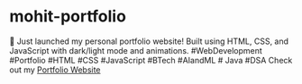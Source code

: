 # mohit-portfolio
🚀 Just launched my personal portfolio website! Built using HTML, CSS, and JavaScript with dark/light mode and animations.
#WebDevelopment #Portfolio #HTML #CSS #JavaScript #BTech #AIandML # Java #DSA
Check out my [Portfolio Website](https://mohitraghav1318.github.io/mohit-portfolio/)
